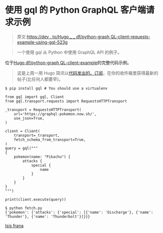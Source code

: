 # 使用 gql 的 Python GraphQL 客户端请求示例

> 原文:[https://dev . to/Hugo _ _ df/python-graph QL-client-requests-example-using-gql-523g](https://dev.to/hugo__df/python-graphql-client-requests-example-using-gql-523g)

> 一个使用 gql 从 Python 中使用 GraphQL API 的例子。

位于[Hugo df/python-graph QL-client-example](https://github.com/HugoDF/python-graphql-client-example)的完整代码示例。

> 这是上周一用 Hugo 简讯以[代码发出的。](https://buttondown.email/hugo)[订阅](https://buttondown.email/hugo)，在你的收件箱里获得最新的帖子(比任何人都要早)。

```
$ pip install gql # You should use a virtualenv 
```

```
from gql import gql, Client
from gql.transport.requests import RequestsHTTPTransport

_transport = RequestsHTTPTransport(
    url='https://graphql-pokemon.now.sh/',
    use_json=True,
)

client = Client(
    transport=_transport,
    fetch_schema_from_transport=True,
)
query = gql("""
{
    pokemon(name: "Pikachu") {
        attacks {
            special {
                name
            }
        }
    }
}
""")

print(client.execute(query)) 
```

```
$ python fetch.py
{'pokemon': {'attacks': {'special': [{'name': 'Discharge'}, {'name': 'Thunder'}, {'name': 'Thunderbolt'}]}}} 
```

[Isis frana](https://unsplash.com/@isisf?utm_medium=referral&utm_campaign=photographer-credit&utm_content=creditBadge)